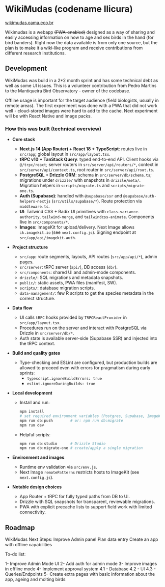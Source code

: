 # WikiMudas (codename Ilicura)

[wikimudas.oama.eco.br](https://wikimudas.oama.eco.br)

Wikimudas is a webapp ~~(PWA-enabled)~~ designed as a way of sharing and easily accessing information on how to age and sex birds in the hand (for bird banders). Right now the data available is from only one source, but the plan is to make it a wiki-like program and receive contributions from different research institutions.

## Development

WikiMudas was build in a 2\*2 month sprint and has some technical debt as well as some UI issues. This is a volunteer contribution from Pedro Martins to the Mantiqueira Bird Observatory - owner of the codebase.

Offline usage is important for the target audience (field biologists, usually in remote areas). The first experiment was done with a PWA that did not work well - cloud-stored images were hard to add to the cache. Next experiment will be with React Native and image packs.

### How this was built (technical overview)

- **Core stack**
  - **Next.js 14 (App Router) + React 18 + TypeScript**: routes live in `src/app`; global layout in `src/app/layout.tsx`.
  - **tRPC v10 + TanStack Query**: typed end-to-end API. Client hooks via `@/trpc/react`; server routers in `src/server/api/routers/*`, context in `src/server/api/context.ts`, root router in `src/server/api/root.ts`.
  - **PostgreSQL + Drizzle ORM**: schema in `src/server/db/schema.ts`; migrations under `drizzle/` with snapshots in `drizzle/meta/`. Migration helpers in `scripts/migrate.ts` and `scripts/migrate-one.ts`.
  - **Auth (Supabase)**: handled with `@supabase/ssr` and `@supabase/auth-helpers-nextjs` (`src/utils/supabase/*`). Route protection via `middleware.ts`.
  - **UI**: Tailwind CSS + Radix UI primitives with `class-variance-authority`, `tailwind-merge`, and `tailwindcss-animate`. Components live in `src/components/*`.
  - **Images**: ImageKit for upload/delivery. Next Image allows `ik.imagekit.io` (see `next.config.js`). Signing endpoint at `src/app/api/imagekit-auth`.

- **Project structure**
  - `src/app`: route segments, layouts, API routes (`src/app/api/*`), admin pages.
  - `src/server`: tRPC server (`api/`), DB access (`db/`).
  - `src/components`: shared UI and admin-mode components.
  - `drizzle/`: SQL migrations and metadata snapshots.
  - `public/`: static assets, PWA files (manifest, SW).
  - `scripts/`: database migration scripts.
  - `data-management/`: few R scripts to get the species metadata in the correct structure.

- **Data flow**
  - UI calls `tRPC` hooks provided by `TRPCReactProvider` in `src/app/layout.tsx`.
  - Procedures run on the server and interact with PostgreSQL via Drizzle in `src/server/db/*`.
  - Auth state is available server-side (Supabase SSR) and injected into the tRPC context.

- **Build and quality gates**
  - Type-checking and ESLint are configured, but production builds are allowed to proceed even with errors for pragmatism during early sprints:
    - `typescript.ignoreBuildErrors: true`
    - `eslint.ignoreDuringBuilds: true`

- **Local development**
  - Install and run:
    ```bash
    npm install
    # set required environment variables (Postgres, Supabase, ImageKit)
    npm run db:push        # or: npm run db:migrate
    npm run dev
    ```
  - Helpful scripts:
    ```bash
    npm run db:studio      # Drizzle Studio
    npm run db:migrate-one # create/apply a single migration
    ```

- **Environment and images**
  - Runtime env validation via `src/env.js`.
  - Next Image `remotePatterns` restricts hosts to ImageKit (see `next.config.js`).

- **Notable design choices**
  - App Router + tRPC for fully typed paths from DB to UI.
  - Drizzle with SQL snapshots for transparent, reviewable migrations.
  - PWA with explicit precache lists to support field work with limited connectivity.

## Roadmap

WikiMudas Next Steps:
Improve Admin panel
Plan data entry
Create an app with offline capabilities

To-do list:

1- Improve Admin Mode UI
2- Add auth for admin mode
3- Improve images in offline mode
4- Implement approval system
4.1 - Database
4.2 - UI
4.3 - Queries/Endpoints
5- Create extra pages with basic information about the app, ageing and molting birds
